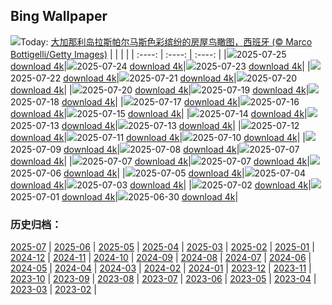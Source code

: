 ## Bing Wallpaper
![](https://cn.bing.com/th?id=OHR.LasPalmas_ZH-CN5993442425_UHD.jpg&w=1000)Today: [大加那利岛拉斯帕尔马斯色彩缤纷的房屋鸟瞰图，西班牙 (© Marco Bottigelli/Getty Images)](https://cn.bing.com/th?id=OHR.LasPalmas_ZH-CN5993442425_UHD.jpg)
|      |      |      |
| :----: | :----: | :----: |
|![](https://cn.bing.com/th?id=OHR.LasPalmas_ZH-CN5993442425_UHD.jpg&pid=hp&w=384&h=216&rs=1&c=4)2025-07-25 [download 4k](https://cn.bing.com/th?id=OHR.LasPalmas_ZH-CN5993442425_UHD.jpg)|![](https://cn.bing.com/th?id=OHR.AshyWoodswallow_ZH-CN3224168805_UHD.jpg&pid=hp&w=384&h=216&rs=1&c=4)2025-07-24 [download 4k](https://cn.bing.com/th?id=OHR.AshyWoodswallow_ZH-CN3224168805_UHD.jpg)|![](https://cn.bing.com/th?id=OHR.VaticanCity_ZH-CN3075109504_UHD.jpg&pid=hp&w=384&h=216&rs=1&c=4)2025-07-23 [download 4k](https://cn.bing.com/th?id=OHR.VaticanCity_ZH-CN3075109504_UHD.jpg)|
|![](https://cn.bing.com/th?id=OHR.GreatHeatY25_ZH-CN8252122347_UHD.jpg&pid=hp&w=384&h=216&rs=1&c=4)2025-07-22 [download 4k](https://cn.bing.com/th?id=OHR.GreatHeatY25_ZH-CN8252122347_UHD.jpg)|![](https://cn.bing.com/th?id=OHR.AcroporaReef_ZH-CN2622120276_UHD.jpg&pid=hp&w=384&h=216&rs=1&c=4)2025-07-21 [download 4k](https://cn.bing.com/th?id=OHR.AcroporaReef_ZH-CN2622120276_UHD.jpg)|![](https://cn.bing.com/th?id=OHR.BigMoon_ZH-CN2508603883_UHD.jpg&pid=hp&w=384&h=216&rs=1&c=4)2025-07-20 [download 4k](https://cn.bing.com/th?id=OHR.BigMoon_ZH-CN2508603883_UHD.jpg)|
|![](https://cn.bing.com/th?id=OHR.BigMoon_ZH-CN2508603883_UHD.jpg&pid=hp&w=384&h=216&rs=1&c=4)2025-07-20 [download 4k](https://cn.bing.com/th?id=OHR.BigMoon_ZH-CN2508603883_UHD.jpg)|![](https://cn.bing.com/th?id=OHR.YohoNP_ZH-CN2349599497_UHD.jpg&pid=hp&w=384&h=216&rs=1&c=4)2025-07-19 [download 4k](https://cn.bing.com/th?id=OHR.YohoNP_ZH-CN2349599497_UHD.jpg)|![](https://cn.bing.com/th?id=OHR.IcelandSolstice_ZH-CN6073168622_UHD.jpg&pid=hp&w=384&h=216&rs=1&c=4)2025-07-18 [download 4k](https://cn.bing.com/th?id=OHR.IcelandSolstice_ZH-CN6073168622_UHD.jpg)|
|![](https://cn.bing.com/th?id=OHR.FranceLavender_ZH-CN1639602547_UHD.jpg&pid=hp&w=384&h=216&rs=1&c=4)2025-07-17 [download 4k](https://cn.bing.com/th?id=OHR.FranceLavender_ZH-CN1639602547_UHD.jpg)|![](https://cn.bing.com/th?id=OHR.TemplePhilae_ZH-CN1232015188_UHD.jpg&pid=hp&w=384&h=216&rs=1&c=4)2025-07-16 [download 4k](https://cn.bing.com/th?id=OHR.TemplePhilae_ZH-CN1232015188_UHD.jpg)|![](https://cn.bing.com/th?id=OHR.PerseidsPine_ZH-CN1081004815_UHD.jpg&pid=hp&w=384&h=216&rs=1&c=4)2025-07-15 [download 4k](https://cn.bing.com/th?id=OHR.PerseidsPine_ZH-CN1081004815_UHD.jpg)|
|![](https://cn.bing.com/th?id=OHR.YoungShark_ZH-CN0887374663_UHD.jpg&pid=hp&w=384&h=216&rs=1&c=4)2025-07-14 [download 4k](https://cn.bing.com/th?id=OHR.YoungShark_ZH-CN0887374663_UHD.jpg)|![](https://cn.bing.com/th?id=OHR.BasaltColumns_ZH-CN0743036217_UHD.jpg&pid=hp&w=384&h=216&rs=1&c=4)2025-07-13 [download 4k](https://cn.bing.com/th?id=OHR.BasaltColumns_ZH-CN0743036217_UHD.jpg)|![](https://cn.bing.com/th?id=OHR.BasaltColumns_ZH-CN0743036217_UHD.jpg&pid=hp&w=384&h=216&rs=1&c=4)2025-07-13 [download 4k](https://cn.bing.com/th?id=OHR.BasaltColumns_ZH-CN0743036217_UHD.jpg)|
|![](https://cn.bing.com/th?id=OHR.ThomsonGazelle_ZH-CN0413171014_UHD.jpg&pid=hp&w=384&h=216&rs=1&c=4)2025-07-12 [download 4k](https://cn.bing.com/th?id=OHR.ThomsonGazelle_ZH-CN0413171014_UHD.jpg)|![](https://cn.bing.com/th?id=OHR.TokyoSunrise_ZH-CN0091906710_UHD.jpg&pid=hp&w=384&h=216&rs=1&c=4)2025-07-11 [download 4k](https://cn.bing.com/th?id=OHR.TokyoSunrise_ZH-CN0091906710_UHD.jpg)|![](https://cn.bing.com/th?id=OHR.BahamaBlues_ZH-CN8134624828_UHD.jpg&pid=hp&w=384&h=216&rs=1&c=4)2025-07-10 [download 4k](https://cn.bing.com/th?id=OHR.BahamaBlues_ZH-CN8134624828_UHD.jpg)|
|![](https://cn.bing.com/th?id=OHR.ConstitucionStation_ZH-CN7962568053_UHD.jpg&pid=hp&w=384&h=216&rs=1&c=4)2025-07-09 [download 4k](https://cn.bing.com/th?id=OHR.ConstitucionStation_ZH-CN7962568053_UHD.jpg)|![](https://cn.bing.com/th?id=OHR.SecedaPeak_ZH-CN7633793128_UHD.jpg&pid=hp&w=384&h=216&rs=1&c=4)2025-07-08 [download 4k](https://cn.bing.com/th?id=OHR.SecedaPeak_ZH-CN7633793128_UHD.jpg)|![](https://cn.bing.com/th?id=OHR.ShetlandGannets_ZH-CN7279521125_UHD.jpg&pid=hp&w=384&h=216&rs=1&c=4)2025-07-07 [download 4k](https://cn.bing.com/th?id=OHR.ShetlandGannets_ZH-CN7279521125_UHD.jpg)|
|![](https://cn.bing.com/th?id=OHR.ShetlandGannets_ZH-CN7279521125_UHD.jpg&pid=hp&w=384&h=216&rs=1&c=4)2025-07-07 [download 4k](https://cn.bing.com/th?id=OHR.ShetlandGannets_ZH-CN7279521125_UHD.jpg)|![](https://cn.bing.com/th?id=OHR.ShetlandGannets_ZH-CN7279521125_UHD.jpg&pid=hp&w=384&h=216&rs=1&c=4)2025-07-07 [download 4k](https://cn.bing.com/th?id=OHR.ShetlandGannets_ZH-CN7279521125_UHD.jpg)|![](https://cn.bing.com/th?id=OHR.MesquiteFlats_ZH-CN7152959188_UHD.jpg&pid=hp&w=384&h=216&rs=1&c=4)2025-07-06 [download 4k](https://cn.bing.com/th?id=OHR.MesquiteFlats_ZH-CN7152959188_UHD.jpg)|
|![](https://cn.bing.com/th?id=OHR.BolozonViaduct_ZH-CN6408632524_UHD.jpg&pid=hp&w=384&h=216&rs=1&c=4)2025-07-05 [download 4k](https://cn.bing.com/th?id=OHR.BolozonViaduct_ZH-CN6408632524_UHD.jpg)|![](https://cn.bing.com/th?id=OHR.OroseiSardegna_ZH-CN5789138034_UHD.jpg&pid=hp&w=384&h=216&rs=1&c=4)2025-07-04 [download 4k](https://cn.bing.com/th?id=OHR.OroseiSardegna_ZH-CN5789138034_UHD.jpg)|![](https://cn.bing.com/th?id=OHR.RainbowRiver_ZH-CN5320095849_UHD.jpg&pid=hp&w=384&h=216&rs=1&c=4)2025-07-03 [download 4k](https://cn.bing.com/th?id=OHR.RainbowRiver_ZH-CN5320095849_UHD.jpg)|
|![](https://cn.bing.com/th?id=OHR.MaroonClownfish_ZH-CN5071934692_UHD.jpg&pid=hp&w=384&h=216&rs=1&c=4)2025-07-02 [download 4k](https://cn.bing.com/th?id=OHR.MaroonClownfish_ZH-CN5071934692_UHD.jpg)|![](https://cn.bing.com/th?id=OHR.CanadaDayFogo_ZH-CN2593963748_UHD.jpg&pid=hp&w=384&h=216&rs=1&c=4)2025-07-01 [download 4k](https://cn.bing.com/th?id=OHR.CanadaDayFogo_ZH-CN2593963748_UHD.jpg)|![](https://cn.bing.com/th?id=OHR.WolfeCrater_ZH-CN1652906326_UHD.jpg&pid=hp&w=384&h=216&rs=1&c=4)2025-06-30 [download 4k](https://cn.bing.com/th?id=OHR.WolfeCrater_ZH-CN1652906326_UHD.jpg)|

### 历史归档：
[2025-07](/zh-cn/picture/2025-07/) | [2025-06](/zh-cn/picture/2025-06/) | [2025-05](/zh-cn/picture/2025-05/) | [2025-04](/zh-cn/picture/2025-04/) | [2025-03](/zh-cn/picture/2025-03/) | [2025-02](/zh-cn/picture/2025-02/) | [2025-01](/zh-cn/picture/2025-01/) | [2024-12](/zh-cn/picture/2024-12/) | 
[2024-11](/zh-cn/picture/2024-11/) | [2024-10](/zh-cn/picture/2024-10/) | [2024-09](/zh-cn/picture/2024-09/) | [2024-08](/zh-cn/picture/2024-08/) | [2024-07](/zh-cn/picture/2024-07/) | [2024-06](/zh-cn/picture/2024-06/) | [2024-05](/zh-cn/picture/2024-05/) | [2024-04](/zh-cn/picture/2024-04/) | 
[2024-03](/zh-cn/picture/2024-03/) | [2024-02](/zh-cn/picture/2024-02/) | [2024-01](/zh-cn/picture/2024-01/) | [2023-12](/zh-cn/picture/2023-12/) | [2023-11](/zh-cn/picture/2023-11/) | [2023-10](/zh-cn/picture/2023-10/) | [2023-09](/zh-cn/picture/2023-09/) | [2023-08](/zh-cn/picture/2023-08/) | 
[2023-07](/zh-cn/picture/2023-07/) | [2023-06](/zh-cn/picture/2023-06/) | [2023-05](/zh-cn/picture/2023-05/) | [2023-04](/zh-cn/picture/2023-04/) | [2023-03](/zh-cn/picture/2023-03/) | [2023-02](/zh-cn/picture/2023-02/) | 
